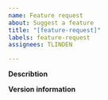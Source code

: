 ```yaml
---
name: Feature request
about: Suggest a feature
title: "[feature-request]"
labels: feature-request
assignees: TLINDEN

---
```


**Describtion**
<!-- Please provide a clear and concise description of the feature you desire: -->



**Version information**
<!--
Just in case the feature is already present, please provide as
much version information as possible:
- if you have just installed a binary, provide the output of: tablizer --version
- if you installed from source, provide the output of: make show-version
- provide additional details: operating system and version and shell environment
-->

